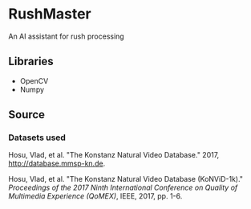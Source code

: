# RushMaster
An AI assistant for rush processing


## Libraries

* OpenCV
* Numpy 

## Source 
### Datasets used
Hosu, Vlad, et al. "The Konstanz Natural Video Database." 2017, http://database.mmsp-kn.de.

Hosu, Vlad, et al. "The Konstanz Natural Video Database (KoNViD-1k)." *Proceedings of the 2017 Ninth International Conference on Quality of Multimedia Experience (QoMEX)*, IEEE, 2017, pp. 1-6.

